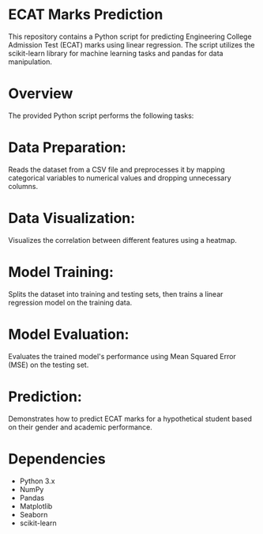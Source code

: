 # ECAT Marks Prediction

This repository contains a Python script for predicting Engineering College Admission Test (ECAT) marks using linear regression. The script utilizes the scikit-learn library for machine learning tasks and pandas for data manipulation.

# Overview

The provided Python script performs the following tasks:

# Data Preparation:
Reads the dataset from a CSV file and preprocesses it by mapping categorical variables to numerical values and dropping unnecessary columns.

# Data Visualization:
Visualizes the correlation between different features using a heatmap.

# Model Training:
Splits the dataset into training and testing sets, then trains a linear regression model on the training data.

# Model Evaluation:
Evaluates the trained model's performance using Mean Squared Error (MSE) on the testing set.

# Prediction:
Demonstrates how to predict ECAT marks for a hypothetical student based on their gender and academic performance.

# Dependencies

- Python 3.x
- NumPy
- Pandas
- Matplotlib
- Seaborn
- scikit-learn
